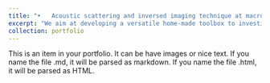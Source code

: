 ```yaml
---
title: "•	Acoustic scattering and inversed imaging technique at macro-scales. "
excerpt: "We aim at developing a versatile home-made toolbox to investigate the scattering physics of general shapes and different materials (e.g., elastic, bubble, droplet, …) and the inversed imaging technique based on the semi-analytical T-matrix method. This project is related to application in the field of ocean acoustics.<br/><img src='/images/Gong_JASA_EL.png'>"
collection: portfolio
---
```


This is an item in your portfolio. It can be have images or nice text. If you name the file .md, it will be parsed as markdown. If you name the file .html, it will be parsed as HTML. 
